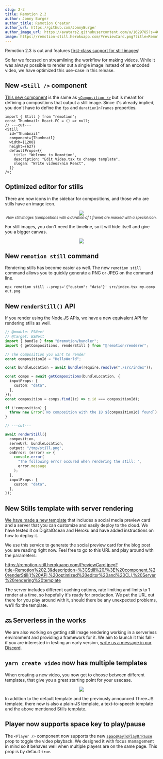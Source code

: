 ```yaml
---
slug: 2-3
title: Remotion 2.3
author: Jonny Burger
author_title: Remotion Creator
author_url: https://github.com/JonnyBurger
author_image_url: https://avatars2.githubusercontent.com/u/1629785?s=460&u=12eb94da6070d00fc924761ce06e3a428d01b7e9&v=4
image: https://remotion-still.herokuapp.com/PreviewCard.png?title=Remotion%202.3&description=%3CStill%20/%3E%20component,%20renderStill()%20API,%20optimized%20editor%20and%20CLI,%20Server%20rendering%20template
---
```


Remotion 2.3 is out and features [first-class support for still images](/docs/stills)!

So far we focused on streamlining the workflow for making videos. While it was always possible to render out a single image instead of an encoded video, we have optimized this use-case in this release.

## New `<Still />` component

[This new component](/docs/still) is the same as [`<Composition />`](/docs/composition) but is meant for defining a compositions that output a still image. Since it's already implied, you don't have to define the `fps` and `durationInFrames` properties.

```tsx twoslash
import { Still } from "remotion";
const Thumbnail: React.FC = () => null;
// ---cut---
<Still
  id="Thumbnail"
  component={Thumbnail}
  width={1200}
  height={627}
  defaultProps={{
    title: "Welcome to Remotion",
    description: "Edit Video.tsx to change template",
    slogan: "Write videos\nin React",
  }}
/>;
```

## Optimized editor for stills

There are now icons in the sidebar for compositions, and those who are stills have an image icon.

<p align="center">
  <img style={{maxWidth: 300}} src="/img/still-thumbnail.png"/> <br/>
  <em><sub>Now still images (compositions with a duration of 1 frame) are marked with a special icon.</sub></em>
</p>

For still images, you don't need the timeline, so it will hide itself and give you a bigger canvas.

<p align="center">
  <img style={{maxWidth: 600}} src="/img/notimeline.png"/> <br/>
</p>

## New `remotion still` command

Rendering stills has become easier as well. The new `remotion still` command allows you to quickly generate a PNG or JPEG on the command line.

```
npx remotion still --props='{"custom": "data"}' src/index.tsx my-comp out.png
```

## New `renderStill()` API

If you render using the Node.JS APIs, we have a new equivalent API for rendering stills as well.

```ts twoslash
// @module: ESNext
// @target: ESNext
import { bundle } from "@remotion/bundler";
import { getCompositions, renderStill } from "@remotion/renderer";

// The composition you want to render
const compositionId = "HelloWorld";

const bundleLocation = await bundle(require.resolve("./src/index"));

const comps = await getCompositions(bundleLocation, {
  inputProps: {
    custom: "data",
  },
});
const composition = comps.find((c) => c.id === compositionId);

if (!composition) {
  throw new Error(`No composition with the ID ${compositionId} found`);
}

// ---cut---

await renderStill({
  composition,
  serveUrl: bundleLocation,
  output: "/tmp/still.png",
  onError: (error) => {
    console.error(
      "The following error occured when rendering the still: ",
      error.message
    );
  },
  inputProps: {
    custom: "data",
  },
});
```

## New Stills template with server rendering

[We have made a new template](https://github.com/remotion-dev/template-still) that includes a social media preview card and a server that you can customize and easily deploy to the cloud. We have tested it on DigitalOcean and Heroku and have added instructions on how to deploy it.

We use this service to generate the social preview card for the blog post you are reading right now. Feel free to go to this URL and play around with the parameters:

https://remotion-still.herokuapp.com/PreviewCard.jpeg?title=Remotion%202.3&description=%3CStill%20/%3E%20component,%20renderStill()%20API,%20optimized%20editor%20and%20CLI,%20Server%20rendering%20template

The server includes different caching options, rate limiting and limits to 1 render at a time, so hopefully it's ready for production. We put the URL out there for you play around with it, should there be any unexpected problems, we'll fix the template.

## 🔜 Serverless in the works

We are also working on getting still image rendering working in a serverless environment and providing a framework for it. We aim to launch it this fall - if you are interested in testing an early version, [write us a message in our Discord](https://discord.gg/6VzzNDwUwV).

## `yarn create video` now has multiple templates

When creating a new video, you now get to choose between different templates, that give you a great starting point for your usecase.

<p align="center">
  <img style={{maxWidth: 600}} src="/img/yarncreatetemplate.png"/> <br/>
</p>

In addition to the default template and the previously announced Three.JS template, there now is also a plain-JS template, a text-to-speech template and the above mentioned Stills template.

## Player now supports space key to play/pause

The `<Player />` component now supports the new [`spaceKeyToPlayOrPause`](https://www.remotion.dev/docs/player/#spacekeytoplayorpause) prop to toggle the video playback. We designed it with focus management in mind so it behaves well when multiple players are on the same page. This prop is by default `true`.

